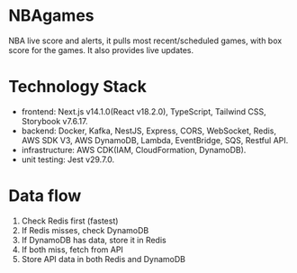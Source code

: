 # NBAgames
NBA live score and alerts, it pulls most recent/scheduled games, with box score for the games. It also provides live updates.

# Technology Stack
 - frontend:  Next.js v14.1.0(React v18.2.0), TypeScript, Tailwind CSS, Storybook v7.6.17.
 - backend:  Docker, Kafka, NestJS, Express, CORS, WebSocket, Redis, AWS SDK V3, AWS DynamoDB, Lambda, EventBridge, SQS, Restful API.
 - infrastructure: AWS CDK(IAM, CloudFormation, DynamoDB).
 - unit testing: Jest v29.7.0.

# Data flow
1. Check Redis first (fastest)
2. If Redis misses, check DynamoDB
3. If DynamoDB has data, store it in Redis
4. If both miss, fetch from API
5. Store API data in both Redis and DynamoDB

    
